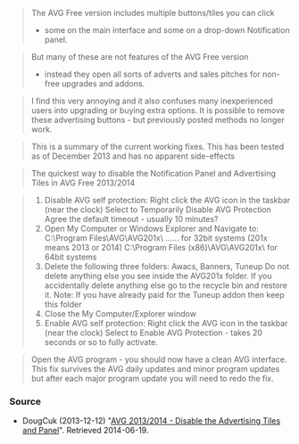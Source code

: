 > The AVG Free version includes multiple buttons/tiles you can click
> - some on the main interface and some on a drop-down Notification panel.

> But many of these are not features of the AVG Free version 
> - instead they open all sorts of adverts and sales pitches for non-free upgrades and addons. 

> I find this very annoying and it also confuses many inexperienced users into upgrading or buying extra options. 
> It is possible to remove these advertising buttons - but previously posted methods no longer work. 

> This is a summary of the current working fixes.
> This has been tested as of December 2013 and has no apparent side-effects

> The quickest way to disable the Notification Panel and Advertising Tiles in AVG Free 2013/2014

> 1. Disable AVG self protection:
> Right click the AVG icon in the taskbar (near the clock) 
> Select to Temporarily Disable AVG Protection
> Agree the default timeout - usually 10 minutes?​
> 2. Open My Computer or Windows Explorer and Navigate to:
> C:\Program Files\AVG\AVG201x\ ...... for 32bit systems (201x means 2013 or 2014)
> C:\Program Files (x86)\AVG\AVG201x\ for 64bit systems​
> 3. Delete the following three folders: Awacs, Banners, Tuneup
> Do not delete anything else you see inside the AVG201x folder.
> If you accidentally delete anything else go to the recycle bin and restore it.
> Note: If you have already paid for the Tuneup addon then keep this folder​
> 4. Close the My Computer/Explorer window
> 5. Enable AVG self protection:
> Right click the AVG icon in the taskbar (near the clock) 
> Select to Enable AVG Protection - takes 20 seconds or so to fully activate.​

> Open the AVG program - you should now have a clean AVG interface.
> This fix survives the AVG daily updates and minor program updates but
> after each major program update you will need to redo the fix.

### Source
- DougCuk (2013-12-12) "[AVG 2013/2014 - Disable the Advertising Tiles and Panel](http://www.wilderssecurity.com/threads/avg-2013-2014-disable-the-advertising-tiles-and-panel.357139/)". Retrieved 2014-06-19.